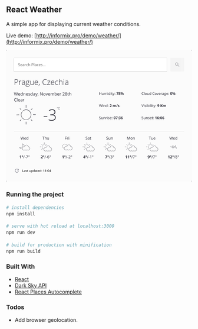 ## React Weather
A simple app for displaying current weather conditions.

Live demo: [http://informix.pro/demo/weather/](http://informix.pro/demo/weather/)

![React Weather Report](/screenshots/weather-screenshot.png?raw=true "React Weather Report")

### Running the project

``` bash
# install dependencies
npm install

# serve with hot reload at localhost:3000
npm run dev

# build for production with minification
npm run build

```

### Built With
* [React](https://reactjs.org/)
* [Dark Sky API](https://darksky.net/dev/)
* [React Places Autocomplete](https://github.com/hibiken/react-places-autocomplete)

### Todos
* Add browser geolocation.
